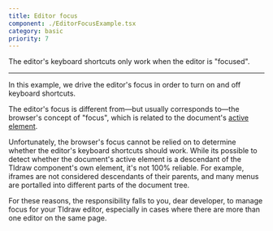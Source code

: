 ```yaml
---
title: Editor focus
component: ./EditorFocusExample.tsx
category: basic
priority: 7
---
```


The editor's keyboard shortcuts only work when the editor is "focused".

---

In this example, we drive the editor's focus in order to turn on and off keyboard shortcuts.

The editor's focus is different from—but usually corresponds to—the browser's concept of "focus", which is related to the document's [active element](https://developer.mozilla.org/en-US/docs/Web/API/Document/activeElement).

Unfortunately, the browser's focus cannot be relied on to determine whether the editor's keyboard shortcuts should work. While its possible to detect whether the document's active element is a descendant of the Tldraw component's own element, it's not 100% reliable. For example, iframes are not considered descendants of their parents, and many menus are portalled into different parts of the document tree.

For these reasons, the responsibility falls to you, dear developer, to manage focus for your Tldraw editor, especially in cases where there are more than one editor on the same page.
